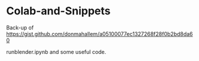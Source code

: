 # Colab-and-Snippets

Back-up of https://gist.github.com/donmahallem/a05100077ec1327268f28f0b2bd8da60

runblender.ipynb and some useful code.
